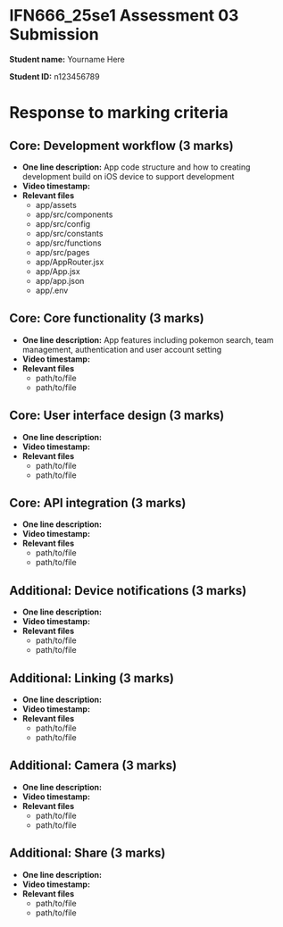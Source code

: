 # IFN666_25se1 Assessment 03 Submission

**Student name:** Yourname Here

**Student ID:** n123456789

# Response to marking criteria

## Core: Development workflow (3 marks)

- **One line description:** App code structure and how to creating development build on iOS device to support development
- **Video timestamp:**
- **Relevant files**
  - app/assets
  - app/src/components
  - app/src/config
  - app/src/constants
  - app/src/functions
  - app/src/pages
  - app/AppRouter.jsx
  - app/App.jsx
  - app/app.json
  - app/.env

## Core: Core functionality (3 marks)

- **One line description:** App features including pokemon search, team management, authentication and user account setting
- **Video timestamp:**
- **Relevant files**
  - path/to/file
  - path/to/file

## Core: User interface design (3 marks)

- **One line description:**
- **Video timestamp:**
- **Relevant files**
  - path/to/file
  - path/to/file

## Core: API integration (3 marks)

- **One line description:**
- **Video timestamp:**
- **Relevant files**
  - path/to/file
  - path/to/file

## Additional: Device notifications (3 marks)

- **One line description:**
- **Video timestamp:**
- **Relevant files**
  - path/to/file
  - path/to/file

## Additional: Linking (3 marks)

- **One line description:**
- **Video timestamp:**
- **Relevant files**
  - path/to/file
  - path/to/file

## Additional: Camera (3 marks)

- **One line description:**
- **Video timestamp:**
- **Relevant files**
  - path/to/file
  - path/to/file

## Additional: Share (3 marks)

- **One line description:**
- **Video timestamp:**
- **Relevant files**
  - path/to/file
  - path/to/file
